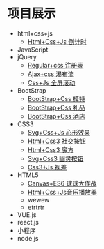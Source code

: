 # 项目展示

- html+css+js 
  - [Html+Css+Js 倒计时](https://zwk05.github.io/count/)
- JavaScript
- jQuery
  - [Regular+css 注册表](https://zwk05.github.io/regular/) 
  - [Ajax+css 瀑布流](https://zwk05.github.io/falls/)
  - [Css+Js 全屏滚动](https://zwk05.github.io/sereen/)
- BootStrap
  - [BootStrap+Css 模特](https://zwk05.github.io/TheHotel/) 
  - [BootStrap+Css 礼品](https://zwk05.github.io/present/)
  - [BootStrap+Css 酒店](https://zwk05.github.io/pub/)
- CSS3
  - [Svg+Css+Js 心形效果](https://zwk05.github.io/heart/)
  - [Html+Css3 社交按钮](https://zwk05.github.io/SocialButton/)
  - [Html+Css3 魔方](https://zwk05.github.io/cube/)
  - [Svg+Css3 幽灵按钮](https://zwk05.github.io/button/)
  - [Css3+Js 视差](https://zwk05.github.io/parallax/)
- HTML5
  - [Canvas+ES6 球球大作战](https://zwk05.github.io/boll/)
  - [Html+Css+Js音乐播放器](https://zwk05.github.io/music/)
  - wewew
  - etrtrtr
- VUE.js
- react.js
- 小程序
- node.js
